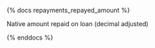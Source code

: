 {% docs repayments_repayed_amount %}

Native amount repaid on loan  (decimal adjusted)

{% enddocs %}